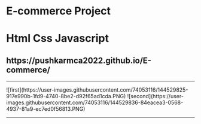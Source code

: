 # E-commerce  Project
<h1>Html Css Javascript</h1>
<h2>https://pushkarmca2022.github.io/E-commerce/</h2>
<hr>
![first](https://user-images.githubusercontent.com/74053116/144529825-917e990b-1fd9-4740-8be2-d92f65ad1cda.PNG)
![second](https://user-images.githubusercontent.com/74053116/144529836-84eacea3-0568-4937-81a9-ec7ed0f56813.PNG)
<hr>
